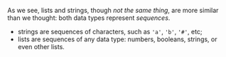 As we see, lists and strings, though _not the same thing_, are more similar than we thought: both data types represent _sequences_.

* strings are sequences of characters, such as `'a'`, `'b'`, `'#'`, etc;
* lists are sequences of any data type: numbers, booleans, strings, or even other lists.
